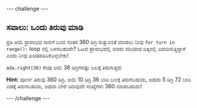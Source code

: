 \--- challenge \---

## ಸವಾಲು: ಒಂದು ತಿರುವು ಮಾಡಿ

ಪ್ರತಿ ಆಮೆ ಪ್ರಾರಂಭದ ಸಾಲಿಗೆ ಬಂದ ನಂತರ 360 ಡಿಗ್ರಿ ಸುತ್ತುವಂತೆ ಮಾಡಲು ನೀವು `for turn in range():` loop ನಲ್ಲಿ ಬಳಸಬಹುದೇ? ಓಟದ ಪ್ರಾರಂಭದಲ್ಲಿ ಅವರು ಸರಿಯಾದ ದಿಕ್ಕಿನಲ್ಲಿ ಎದುರಿಸುತ್ತಿದ್ದಾರೆ ಎಂದು ನೀವು ಖಚಿತಪಡಿಸಿಕೊಳ್ಳಬೇಕು!

`ada.right(36)` ಕೆಂಪು ಆಮೆ 36 ಡಿಗ್ರಿಗಳಷ್ಟು ಬಲಕ್ಕೆ ತಿರುಗುತ್ತದೆ.

**Hint:** ಪೂರ್ಣ ತಿರುವು 360 ಡಿಗ್ರಿ. ಆಮೆ 10 ಡಿಗ್ರಿ 36 ಬಾರಿ ಬಲಕ್ಕೆ ತಿರುಗಬಹುದು, ಅಥವಾ 5 ಡಿಗ್ರಿ 72 ಬಾರಿ ಎಡಕ್ಕೆ ತಿರುಗಬಹುದು, ಅಥವಾ ಬೇರೆ ಯಾವುದೇ ಸಂಖ್ಯೆಗಳು 360 ಮಾಡಬಹುದು!

\--- /challenge \---